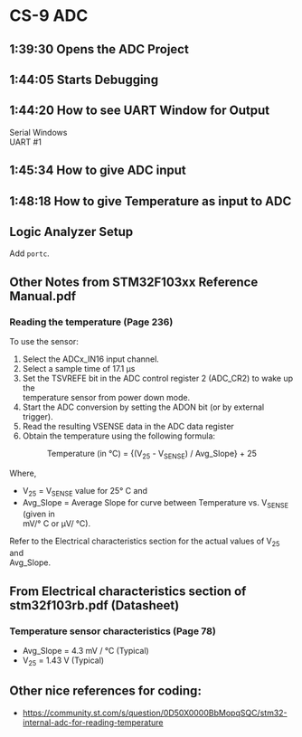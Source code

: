 # CS-9 ADC

## 1:39:30 Opens the ADC Project
## 1:44:05 Starts Debugging
## 1:44:20 How to see UART Window for Output
Serial Windows  
UART #1  
## 1:45:34 How to give ADC input
## 1:48:18 How to give Temperature as input to ADC

## Logic Analyzer Setup
Add `portc`.

## Other Notes from STM32F103xx Reference Manual.pdf
### Reading the temperature  (Page 236)
To use the sensor:  
1. Select the ADCx_IN16 input channel.  
2. Select a sample time of 17.1 µs  
3. Set the TSVREFE bit in the ADC control register 2 (ADC_CR2) to wake up the  
temperature sensor from power down mode.  
4. Start the ADC conversion by setting the ADON bit (or by external trigger).  
5. Read the resulting VSENSE data in the ADC data register  
6. Obtain the temperature using the following formula:  


<center>Temperature (in °C) = {(V<sub>25</sub> - V<sub>SENSE</sub>) / Avg_Slope} + 25</center>

Where,  

- V<sub>25</sub> = V<sub>SENSE</sub> value for 25° C and  
- Avg_Slope = Average Slope for curve between Temperature vs. V<sub>SENSE</sub> (given in  
mV/° C or µV/ °C).  

Refer to the Electrical characteristics section for the actual values of V<sub>25</sub> and  
Avg_Slope.

## From Electrical characteristics section of stm32f103rb.pdf (Datasheet)
### Temperature sensor characteristics (Page 78)

- Avg_Slope = 4.3 mV / °C (Typical)
- V<sub>25</sub> = 1.43 V (Typical)

## Other nice references for coding:

- https://community.st.com/s/question/0D50X0000BbMopqSQC/stm32-internal-adc-for-reading-temperature